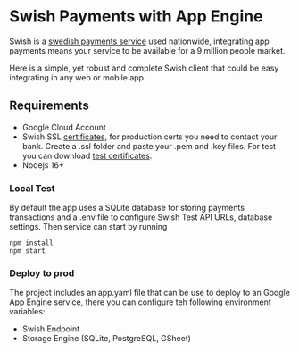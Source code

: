 # Swish Payments with App Engine

Swish is a [swedish payments service](https://www.swish.nu/privat) used nationwide, integrating app payments means your service to be available for a 9 million people market.

Here is a simple, yet robust and complete Swish client that could be easy integrating in any web or mobile app.

## Requirements

- Google Cloud Account 
- Swish SSL [certificates](https://developer.swish.nu/documentation/environments#certificates), for production certs you need to contact your bank. Create a .ssl folder and paste your .pem and .key files. For test you can download [test certificates](https://developer.swish.nu/documentation/environments#managing-certificates). 
- Nodejs 16+


### Local Test

By default the app uses a SQLite database for storing payments transactions and a .env file to configure Swish Test API URLs, database settings.
Then service can start by running
```
npm install
npm start
```

### Deploy to prod

The project includes an app.yaml file that can be use to deploy to an Google App Engine service, there you can configure teh following environment variables:
- Swish Endpoint
- Storage Engine (SQLite, PostgreSQL, GSheet)